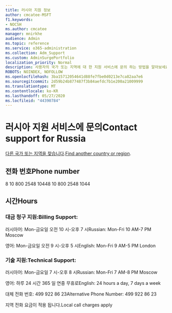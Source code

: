 ```yaml
---
title: 러시아 지원 정보
author: cmcatee-MSFT
f1.keywords:
- NOCSH
ms.author: cmcatee
manager: mnirkhe
audience: Admin
ms.topic: reference
ms.service: o365-administration
ms.collection: Adm_Support
ms.custom: AdminSurgePortfolio
localization_priority: Normal
description: 사용자의 국가 또는 지역에 대 한 지원 서비스에 문의 하는 방법을 알아보세요.
ROBOTS: NOINDEX, NOFOLLOW
ms.openlocfilehash: 3ba15712054641d88fe7fbe0d0213e7ca82aa7e6
ms.sourcegitcommit: 2d59b24b877487f3b84aefdc7b1e200a21009999
ms.translationtype: MT
ms.contentlocale: ko-KR
ms.lasthandoff: 05/27/2020
ms.locfileid: "44390784"
---
```

# <a name="contact-support-for-russia"></a><span data-ttu-id="2b3ff-103">러시아 지원 서비스에 문의</span><span class="sxs-lookup"><span data-stu-id="2b3ff-103">Contact support for Russia</span></span>

<span data-ttu-id="2b3ff-104">[다른 국가 또는 지역을 찾습니다](../contact-support-for-business-products.md).</span><span class="sxs-lookup"><span data-stu-id="2b3ff-104">[Find another country or region](../contact-support-for-business-products.md).</span></span>

## <a name="phone-number"></a><span data-ttu-id="2b3ff-105">전화 번호</span><span class="sxs-lookup"><span data-stu-id="2b3ff-105">Phone number</span></span>
<span data-ttu-id="2b3ff-106">8 10 800 2548 1044</span><span class="sxs-lookup"><span data-stu-id="2b3ff-106">8 10 800 2548 1044</span></span>

## <a name="hours"></a><span data-ttu-id="2b3ff-107">시간</span><span class="sxs-lookup"><span data-stu-id="2b3ff-107">Hours</span></span>
### <a name="billing-support"></a><span data-ttu-id="2b3ff-108">대금 청구 지원:</span><span class="sxs-lookup"><span data-stu-id="2b3ff-108">Billing Support:</span></span>

<span data-ttu-id="2b3ff-109">러시아어: Mon-금요일 오전 10 시-오후 7 시</span><span class="sxs-lookup"><span data-stu-id="2b3ff-109">Russian: Mon-Fri 10 AM-7 PM Moscow</span></span>

<span data-ttu-id="2b3ff-110">영어: Mon-금요일 오전 9 시-오후 5 시</span><span class="sxs-lookup"><span data-stu-id="2b3ff-110">English: Mon-Fri 9 AM-5 PM London</span></span>

### <a name="technical-support"></a><span data-ttu-id="2b3ff-111">기술 지원:</span><span class="sxs-lookup"><span data-stu-id="2b3ff-111">Technical Support:</span></span>

<span data-ttu-id="2b3ff-112">러시아어: Mon-금요일 7 시-오후 8 시</span><span class="sxs-lookup"><span data-stu-id="2b3ff-112">Russian: Mon-Fri 7 AM-8 PM Moscow</span></span>

<span data-ttu-id="2b3ff-113">영어: 하루 24 시간 365 일 연중 무휴로</span><span class="sxs-lookup"><span data-stu-id="2b3ff-113">English: 24 hours a day, 7 days a week</span></span>

<span data-ttu-id="2b3ff-114">대체 전화 번호: 499 922 86 23</span><span class="sxs-lookup"><span data-stu-id="2b3ff-114">Alternative Phone Number: 499 922 86 23</span></span>

<span data-ttu-id="2b3ff-115">지역 전화 요금이 적용 됩니다.</span><span class="sxs-lookup"><span data-stu-id="2b3ff-115">Local call charges apply</span></span>

